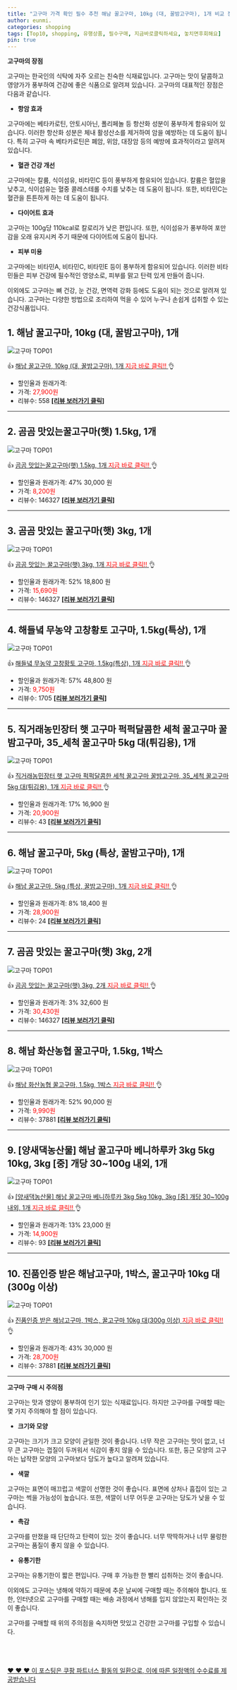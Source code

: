 ```yaml
---
title: "고구마 가격 확인 필수 추천 해남 꿀고구마, 10kg (대, 꿀밤고구마), 1개 비교 장점 구매가이드"
author: eunmi.
categories: shopping
tags: [Top10, shopping, 유행상품, 필수구매, 지금바로클릭하세요, 놓치면후회해요]
pin: true
---
```

**고구마의 장점**

고구마는 한국인의 식탁에 자주 오르는 친숙한 식재료입니다. 고구마는 맛이 달콤하고 영양가가 풍부하여 건강에 좋은 식품으로 알려져 있습니다. 고구마의 대표적인 장점은 다음과 같습니다.

* **항암 효과**

고구마에는 베타카로틴, 안토시아닌, 폴리페놀 등 항산화 성분이 풍부하게 함유되어 있습니다. 이러한 항산화 성분은 체내 활성산소를 제거하여 암을 예방하는 데 도움이 됩니다. 특히 고구마 속 베타카로틴은 폐암, 위암, 대장암 등의 예방에 효과적이라고 알려져 있습니다.

* **혈관 건강 개선**

고구마에는 칼륨, 식이섬유, 비타민C 등이 풍부하게 함유되어 있습니다. 칼륨은 혈압을 낮추고, 식이섬유는 혈중 콜레스테롤 수치를 낮추는 데 도움이 됩니다. 또한, 비타민C는 혈관을 튼튼하게 하는 데 도움이 됩니다.

* **다이어트 효과**

고구마는 100g당 110kcal로 칼로리가 낮은 편입니다. 또한, 식이섬유가 풍부하여 포만감을 오래 유지시켜 주기 때문에 다이어트에 도움이 됩니다.

* **피부 미용**

고구마에는 비타민A, 비타민C, 비타민E 등이 풍부하게 함유되어 있습니다. 이러한 비타민들은 피부 건강에 필수적인 영양소로, 피부를 맑고 탄력 있게 만들어 줍니다.

이외에도 고구마는 뼈 건강, 눈 건강, 면역력 강화 등에도 도움이 되는 것으로 알려져 있습니다. 고구마는 다양한 방법으로 조리하여 먹을 수 있어 누구나 손쉽게 섭취할 수 있는 건강식품입니다.

   

## 1. 해남 꿀고구마, 10kg (대, 꿀밤고구마), 1개

![고구마 TOP01](https://thumbnail10.coupangcdn.com/thumbnails/remote/230x230ex/image/vendor_inventory/images/2018/12/28/11/7/60aab93b-b252-45aa-8326-9298c60eed22.jpg)


👍 [해남 꿀고구마, 10kg (대, 꿀밤고구마), 1개 <font color=red> 지금 바로 클릭!! </font> ](https://link.coupang.com/re/AFFSDP?lptag=AF3617701&subid=GithubCoopas&pageKey=7647684328&traceid=V0-153&itemId=3275029774&vendorItemId=3580057062) 👌 


- 할인율과 원래가격: 
- 가격: <span style='color:red'>27,900원</span>
- 리뷰수: 558  [**[리뷰 보러가기 클릭]**](https://link.coupang.com/re/AFFSDP?lptag=AF3617701&subid=GithubCoopas&pageKey=7647684328&traceid=V0-153&itemId=3275029774&vendorItemId=3580057062)

---


   

## 2. 곰곰 맛있는꿀고구마(햇) 1.5kg, 1개

![고구마 TOP01](https://thumbnail10.coupangcdn.com/thumbnails/remote/230x230ex/image/retail/images/699379267485090-81f87b36-5c56-4e35-99ac-6e0257442de1.jpg)


👍 [곰곰 맛있는꿀고구마(햇) 1.5kg, 1개 <font color=red> 지금 바로 클릭!! </font> ](https://link.coupang.com/re/AFFSDP?lptag=AF3617701&subid=GithubCoopas&pageKey=6006314977&traceid=V0-153&itemId=1036057927&vendorItemId=5489327048) 👌 


- 할인율과 원래가격: 47%  30,000   원
- 가격: <span style='color:red'>8,200원</span>
- 리뷰수: 146327  [**[리뷰 보러가기 클릭]**](https://link.coupang.com/re/AFFSDP?lptag=AF3617701&subid=GithubCoopas&pageKey=6006314977&traceid=V0-153&itemId=1036057927&vendorItemId=5489327048)

---


   

## 3. 곰곰 맛있는 꿀고구마(햇) 3kg, 1개

![고구마 TOP01](https://thumbnail9.coupangcdn.com/thumbnails/remote/230x230ex/image/retail/images/6610696544826726-5eb1d923-5a78-4afe-ae54-8883a770ff81.png)


👍 [곰곰 맛있는 꿀고구마(햇) 3kg, 1개 <font color=red> 지금 바로 클릭!! </font> ](https://link.coupang.com/re/AFFSDP?lptag=AF3617701&subid=GithubCoopas&pageKey=6006314977&traceid=V0-153&itemId=3382150111&vendorItemId=71368802282) 👌 


- 할인율과 원래가격: 52%  18,800   원
- 가격: <span style='color:red'>15,690원</span>
- 리뷰수: 146327  [**[리뷰 보러가기 클릭]**](https://link.coupang.com/re/AFFSDP?lptag=AF3617701&subid=GithubCoopas&pageKey=6006314977&traceid=V0-153&itemId=3382150111&vendorItemId=71368802282)

---


   

## 4. 해들녘 무농약 고창황토 고구마, 1.5kg(특상), 1개

![고구마 TOP01](https://thumbnail10.coupangcdn.com/thumbnails/remote/230x230ex/image/retail/images/2021/08/05/14/4/91178cf0-3e20-40b3-a9cd-ada5673eed62.jpg)


👍 [해들녘 무농약 고창황토 고구마, 1.5kg(특상), 1개 <font color=red> 지금 바로 클릭!! </font> ](https://link.coupang.com/re/AFFSDP?lptag=AF3617701&subid=GithubCoopas&pageKey=6279192046&traceid=V0-153&itemId=10878357600&vendorItemId=78158270664) 👌 


- 할인율과 원래가격: 57%  48,800   원
- 가격: <span style='color:red'>9,750원</span>
- 리뷰수: 1705  [**[리뷰 보러가기 클릭]**](https://link.coupang.com/re/AFFSDP?lptag=AF3617701&subid=GithubCoopas&pageKey=6279192046&traceid=V0-153&itemId=10878357600&vendorItemId=78158270664)

---


   

## 5. 직거래농민장터 햇 고구마 퍽퍽달콤한 세척 꿀고구마 꿀밤고구마, 35_세척 꿀고구마 5kg 대(튀김용), 1개

![고구마 TOP01](https://thumbnail9.coupangcdn.com/thumbnails/remote/230x230ex/image/vendor_inventory/aa57/6798409c09077207d376ce31ef728f8b350d0d8ef4ddb890d24265bced5f.jpg)


👍 [직거래농민장터 햇 고구마 퍽퍽달콤한 세척 꿀고구마 꿀밤고구마, 35_세척 꿀고구마 5kg 대(튀김용), 1개 <font color=red> 지금 바로 클릭!! </font> ](https://link.coupang.com/re/AFFSDP?lptag=AF3617701&subid=GithubCoopas&pageKey=7508773525&traceid=V0-153&itemId=19670330978&vendorItemId=78419235040) 👌 


- 할인율과 원래가격: 17%  16,900   원
- 가격: <span style='color:red'>20,900원</span>
- 리뷰수: 43  [**[리뷰 보러가기 클릭]**](https://link.coupang.com/re/AFFSDP?lptag=AF3617701&subid=GithubCoopas&pageKey=7508773525&traceid=V0-153&itemId=19670330978&vendorItemId=78419235040)

---


   

## 6. 해남 꿀고구마, 5kg (특상, 꿀밤고구마), 1개

![고구마 TOP01](https://thumbnail10.coupangcdn.com/thumbnails/remote/230x230ex/image/vendor_inventory/2b96/fe7e61631cc663223543f2578b71872e6c8318bca2d685cd286bc7040aea.jpg)


👍 [해남 꿀고구마, 5kg (특상, 꿀밤고구마), 1개 <font color=red> 지금 바로 클릭!! </font> ](https://link.coupang.com/re/AFFSDP?lptag=AF3617701&subid=GithubCoopas&pageKey=7647684328&traceid=V0-153&itemId=3275029769&vendorItemId=71262037478) 👌 


- 할인율과 원래가격: 8%  18,400   원
- 가격: <span style='color:red'>28,900원</span>
- 리뷰수: 24  [**[리뷰 보러가기 클릭]**](https://link.coupang.com/re/AFFSDP?lptag=AF3617701&subid=GithubCoopas&pageKey=7647684328&traceid=V0-153&itemId=3275029769&vendorItemId=71262037478)

---


   

## 7. 곰곰 맛있는 꿀고구마(햇) 3kg, 2개

![고구마 TOP01](https://thumbnail8.coupangcdn.com/thumbnails/remote/230x230ex/image/retail/images/6688621365462849-cab59a56-3ed2-4a69-a78d-f4745ca8e900.jpg)


👍 [곰곰 맛있는 꿀고구마(햇) 3kg, 2개 <font color=red> 지금 바로 클릭!! </font> ](https://link.coupang.com/re/AFFSDP?lptag=AF3617701&subid=GithubCoopas&pageKey=6006314977&traceid=V0-153&itemId=19223681922&vendorItemId=86340366769) 👌 


- 할인율과 원래가격: 3%  32,600   원
- 가격: <span style='color:red'>30,430원</span>
- 리뷰수: 146327  [**[리뷰 보러가기 클릭]**](https://link.coupang.com/re/AFFSDP?lptag=AF3617701&subid=GithubCoopas&pageKey=6006314977&traceid=V0-153&itemId=19223681922&vendorItemId=86340366769)

---


   

## 8. 해남 화산농협 꿀고구마, 1.5kg, 1박스

![고구마 TOP01](https://thumbnail9.coupangcdn.com/thumbnails/remote/230x230ex/image/retail/images/162423388119389-9f36de11-c752-4aae-9c07-e1f7fb027029.jpg)


👍 [해남 화산농협 꿀고구마, 1.5kg, 1박스 <font color=red> 지금 바로 클릭!! </font> ](https://link.coupang.com/re/AFFSDP?lptag=AF3617701&subid=GithubCoopas&pageKey=294802126&traceid=V0-153&itemId=929980226&vendorItemId=5307553115) 👌 


- 할인율과 원래가격: 52%  90,000   원
- 가격: <span style='color:red'>9,990원</span>
- 리뷰수: 37881  [**[리뷰 보러가기 클릭]**](https://link.coupang.com/re/AFFSDP?lptag=AF3617701&subid=GithubCoopas&pageKey=294802126&traceid=V0-153&itemId=929980226&vendorItemId=5307553115)

---


   

## 9. [양새댁농산물] 해남 꿀고구마 베니하루카 3kg 5kg 10kg, 3kg [중] 개당 30~100g 내외, 1개

![고구마 TOP01](https://thumbnail10.coupangcdn.com/thumbnails/remote/230x230ex/image/vendor_inventory/30e4/d0d7b4796be7d9bd225b611513e901153e0cc9272616208240deef9c0cd5.jpg)


👍 [[양새댁농산물] 해남 꿀고구마 베니하루카 3kg 5kg 10kg, 3kg [중] 개당 30~100g 내외, 1개 <font color=red> 지금 바로 클릭!! </font> ](https://link.coupang.com/re/AFFSDP?lptag=AF3617701&subid=GithubCoopas&pageKey=7033120879&traceid=V0-153&itemId=17363619238&vendorItemId=84533552788) 👌 


- 할인율과 원래가격: 13%  23,000   원
- 가격: <span style='color:red'>14,900원</span>
- 리뷰수: 93  [**[리뷰 보러가기 클릭]**](https://link.coupang.com/re/AFFSDP?lptag=AF3617701&subid=GithubCoopas&pageKey=7033120879&traceid=V0-153&itemId=17363619238&vendorItemId=84533552788)

---


   

## 10. 진품인증 받은 해남고구마, 1박스, 꿀고구마 10kg 대(300g 이상)

![고구마 TOP01](https://thumbnail10.coupangcdn.com/thumbnails/remote/230x230ex/image/vendor_inventory/8e95/8ecb03c1dd906c9f317f2c493487f565e3c24376428cba81ad9d907279e3.jpg)


👍 [진품인증 받은 해남고구마, 1박스, 꿀고구마 10kg 대(300g 이상) <font color=red> 지금 바로 클릭!! </font> ](https://link.coupang.com/re/AFFSDP?lptag=AF3617701&subid=GithubCoopas&pageKey=7534283050&traceid=V0-153&itemId=19790543729&vendorItemId=3776157337) 👌 


- 할인율과 원래가격: 43%  30,000   원
- 가격: <span style='color:red'>28,700원</span>
- 리뷰수: 37881  [**[리뷰 보러가기 클릭]**](https://link.coupang.com/re/AFFSDP?lptag=AF3617701&subid=GithubCoopas&pageKey=7534283050&traceid=V0-153&itemId=19790543729&vendorItemId=3776157337)

---
**고구마 구매 시 주의점**

고구마는 맛과 영양이 풍부하여 인기 있는 식재료입니다. 하지만 고구마를 구매할 때는 몇 가지 주의해야 할 점이 있습니다.

* **크기와 모양**

고구마는 크기가 크고 모양이 균일한 것이 좋습니다. 너무 작은 고구마는 맛이 없고, 너무 큰 고구마는 껍질이 두꺼워서 식감이 좋지 않을 수 있습니다. 또한, 둥근 모양의 고구마는 납작한 모양의 고구마보다 당도가 높다고 알려져 있습니다.

* **색깔**

고구마는 표면이 매끄럽고 색깔이 선명한 것이 좋습니다. 표면에 상처나 흠집이 있는 고구마는 썩을 가능성이 높습니다. 또한, 색깔이 너무 어두운 고구마는 당도가 낮을 수 있습니다.

* **촉감**

고구마를 만졌을 때 단단하고 탄력이 있는 것이 좋습니다. 너무 딱딱하거나 너무 물렁한 고구마는 품질이 좋지 않을 수 있습니다.

* **유통기한**

고구마는 유통기한이 짧은 편입니다. 구매 후 가능한 한 빨리 섭취하는 것이 좋습니다.

이외에도 고구마는 냉해에 약하기 때문에 추운 날씨에 구매할 때는 주의해야 합니다. 또한, 인터넷으로 고구마를 구매할 때는 배송 과정에서 냉해를 입지 않았는지 확인하는 것이 좋습니다.

고구마를 구매할 때 위의 주의점을 숙지하면 맛있고 건강한 고구마를 구입할 수 있습니다.<br><br><br><br><br> [ ❤ ❤ ❤ 이 포스팅은 쿠팡 파트너스 활동의 일환으로, 이에 따른 일정액의 수수료를 제공받습니다](https://link.coupang.com/a/bcEFyh)
